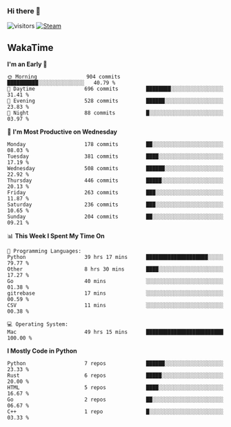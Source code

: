 ### Hi there 👋

![visitors](https://visitor-badge.glitch.me/badge?page_id=zhourunlai)
[![Steam](https://img.shields.io/badge/dynamic/json?url=https%3A%2F%2Fapi.swo.moe%2Fstats%2Fsteamgames%2F76561198285156854&query=count&color=0b1a37&label=Steam&labelColor=134375&logo=steam&suffix=+games&cacheSeconds=3600)](http://steamcommunity.com/profiles/76561198285156854)

## WakaTime
<!--START_SECTION:waka-->
**I'm an Early 🐤** 

```text
🌞 Morning                904 commits         ██████████░░░░░░░░░░░░░░░   40.79 % 
🌆 Daytime                696 commits         ████████░░░░░░░░░░░░░░░░░   31.41 % 
🌃 Evening                528 commits         ██████░░░░░░░░░░░░░░░░░░░   23.83 % 
🌙 Night                  88 commits          █░░░░░░░░░░░░░░░░░░░░░░░░   03.97 % 
```
📅 **I'm Most Productive on Wednesday** 

```text
Monday                   178 commits         ██░░░░░░░░░░░░░░░░░░░░░░░   08.03 % 
Tuesday                  381 commits         ████░░░░░░░░░░░░░░░░░░░░░   17.19 % 
Wednesday                508 commits         ██████░░░░░░░░░░░░░░░░░░░   22.92 % 
Thursday                 446 commits         █████░░░░░░░░░░░░░░░░░░░░   20.13 % 
Friday                   263 commits         ███░░░░░░░░░░░░░░░░░░░░░░   11.87 % 
Saturday                 236 commits         ███░░░░░░░░░░░░░░░░░░░░░░   10.65 % 
Sunday                   204 commits         ██░░░░░░░░░░░░░░░░░░░░░░░   09.21 % 
```


📊 **This Week I Spent My Time On** 

```text
💬 Programming Languages: 
Python                   39 hrs 17 mins      ████████████████████░░░░░   79.77 % 
Other                    8 hrs 30 mins       ████░░░░░░░░░░░░░░░░░░░░░   17.27 % 
Go                       40 mins             ░░░░░░░░░░░░░░░░░░░░░░░░░   01.38 % 
gitrebase                17 mins             ░░░░░░░░░░░░░░░░░░░░░░░░░   00.59 % 
CSV                      11 mins             ░░░░░░░░░░░░░░░░░░░░░░░░░   00.38 % 

💻 Operating System: 
Mac                      49 hrs 15 mins      █████████████████████████   100.00 % 
```

**I Mostly Code in Python** 

```text
Python                   7 repos             ██████░░░░░░░░░░░░░░░░░░░   23.33 % 
Rust                     6 repos             █████░░░░░░░░░░░░░░░░░░░░   20.00 % 
HTML                     5 repos             ████░░░░░░░░░░░░░░░░░░░░░   16.67 % 
Go                       2 repos             ██░░░░░░░░░░░░░░░░░░░░░░░   06.67 % 
C++                      1 repo              █░░░░░░░░░░░░░░░░░░░░░░░░   03.33 % 
```




<!--END_SECTION:waka-->
